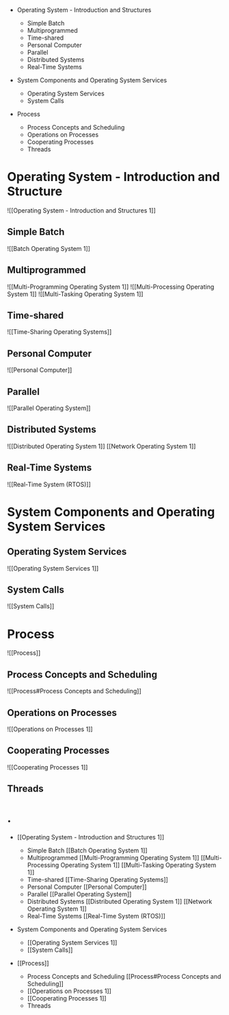 - Operating System - Introduction and Structures
	- Simple Batch
	- Multiprogrammed 
	- Time-shared 
	- Personal Computer 
	- Parallel
	- Distributed Systems 
	- Real-Time Systems 

- System Components and Operating System Services
	- Operating System Services
	- System Calls

- Process
	- Process Concepts and Scheduling 
	- Operations on Processes
	- Cooperating Processes
	- Threads
# Operating System - Introduction and Structure
![[Operating System - Introduction and Structures 1]]
## Simple Batch
![[Batch Operating System 1]]
## Multiprogrammed 
![[Multi-Programming Operating System 1]] ![[Multi-Processing Operating System 1]] ![[Multi-Tasking Operating System 1]]
## Time-shared 
![[Time-Sharing Operating Systems]]
## Personal Computer 
![[Personal Computer]]
## Parallel
![[Parallel Operating System]]
## Distributed Systems 
![[Distributed Operating System 1]] [[Network Operating System 1]]
## Real-Time Systems 
![[Real-Time System (RTOS)]]
# System Components and Operating System Services
## Operating System Services
![[Operating System Services 1]]

## System Calls
 ![[System Calls]]
# Process
![[Process]]
## Process Concepts and Scheduling 
![[Process#Process Concepts and Scheduling]]
## Operations on Processes
![[Operations on Processes 1]]
## Cooperating Processes
![[Cooperating Processes 1]]
## Threads



# .
- [[Operating System - Introduction and Structures 1]]
	- Simple Batch [[Batch Operating System 1]]
	- Multiprogrammed  [[Multi-Programming Operating System 1]] [[Multi-Processing Operating System 1]] [[Multi-Tasking Operating System 1]]
	- Time-shared [[Time-Sharing Operating Systems]]
	- Personal Computer [[Personal Computer]]
	- Parallel [[Parallel Operating System]]
	- Distributed Systems [[Distributed Operating System 1]] [[Network Operating System 1]]
	- Real-Time Systems [[Real-Time System (RTOS)]]

- System Components and Operating System Services
	- [[Operating System Services 1]]
	- [[System Calls]]

- [[Process]]
	- Process Concepts and Scheduling [[Process#Process Concepts and Scheduling]]
	- [[Operations on Processes 1]]
	- [[Cooperating Processes 1]]
	- Threads
